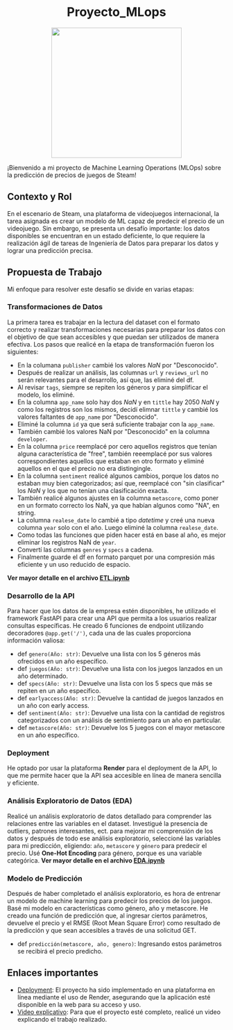 # <h1 align=center> **Proyecto_MLops** </h1>

<p align="center">
<img src="https://user-images.githubusercontent.com/67664604/217914153-1eb00e25-ac08-4dfa-aaf8-53c09038f082.png"  height=300>
</p>

¡Bienvenido a mi proyecto de Machine Learning Operations (MLOps) sobre la predicción de precios de juegos de Steam!

## Contexto y Rol

En el escenario de Steam, una plataforma de videojuegos internacional, la tarea asignada es crear un modelo de ML capaz de predecir el precio de un videojuego. Sin embargo, se presenta un desafío importante: los datos disponibles se encuentran en un estado deficiente, lo que requiere la realización ágil de tareas de Ingeniería de Datos para preparar los datos y lograr una predicción precisa.

## Propuesta de Trabajo

Mi enfoque para resolver este desafío se divide en varias etapas:

### Transformaciones de Datos

La primera tarea es trabajar en la lectura del dataset con el formato correcto y realizar transformaciones necesarias para preparar los datos con el objetivo de que sean accesibles y que puedan ser utilizados de manera efectiva.
Los pasos que realicé en la etapa de transformación fueron los siguientes:
- En la columana `publisher` cambié los valores *NaN* por "Desconocido".
- Después de realizar un análisis, las columnas `url` y `reviews_url` no serán relevantes para el desarrollo, así que, las eliminé del df.
- Al revisar `tags`, siempre se repiten los géneros y para simplificar el modelo, los eliminé.
- En la columna `app_name` solo hay dos *NaN* y en `tittle` hay 2050 *NaN* y como los registros son los mismos, decidí elimnar `tittle` y cambié los valores faltantes de `app_name` por "Desconocido".
- Eliminé la columna `id` ya que será suficiente trabajar con la `app_name`.
- También cambié los valores NaN por "Desconocido" en la columna `developer`.
- En la columna `price` reemplacé por cero aquellos registros que tenían alguna característica de "free", también reeemplacé por sus valores correspondientes aquellos que estaban en otro formato y eliminé aquellos en el que el precio no era distingingle.
- En la columna `sentiment` realicé algunos cambios, porque los datos no estaban muy bien categorizados; así que, reemplacé con "sin clasificar" los *NaN* y los que no tenían una clasificación exacta.
- También realicé algunos ajustes en la columna `metascore`, como poner en un formato correcto los NaN, ya que habían algunos como "NA", en string.
- La columna `realese_date` lo cambié a tipo *datetime* y creé una nueva columna `year` solo con el año. Luego eliminé la columna `realese_date`.
- Como todas las funciones que piden hacer está en base al año, es mejor eliminar los registros NaN de `year`.
- Convertí las columnas `genres` y `specs` a cadena.
- Finalmente guarde el df en formato parquet por una compresión más eficiente y un uso reducido de espacio.

**Ver mayor detalle en el archivo [ETL.ipynb](ETL.ipynb)**


### Desarrollo de la API

Para hacer que los datos de la empresa estén disponibles, he utilizado el framework FastAPI para crear una API que permita a los usuarios realizar consultas específicas. He creado 6 funciones de endpoint utilizando decoradores `@app.get('/')`, cada una de las cuales proporciona información valiosa:

- def `genero(Año: str)`: Devuelve una lista con los 5 géneros más ofrecidos en un año específico.
- def `juegos(Año: str)`: Devuelve una lista con los juegos lanzados en un año determinado.
- def `specs(Año: str)`: Devuelve una lista con los 5 specs que más se repiten en un año específico.
- def `earlyaccess(Año: str)`: Devuelve la cantidad de juegos lanzados en un año con early access.
- def `sentiment(Año: str)`: Devuelve una lista con la cantidad de registros categorizados con un análisis de sentimiento para un año en particular.
- def `metascore(Año: str)`: Devuelve los 5 juegos con el mayor metascore en un año específico.

### Deployment

He optado por usar la plataforma **Render** para el deployment de la API, lo que me permite hacer que la API sea accesible en línea de manera sencilla y eficiente.

### Análisis Exploratorio de Datos (EDA)

Realicé un análisis exploratorio de datos detallado para comprender las relaciones entre las variables en el dataset. Investigué la presencia de outliers, patrones interesantes, ect. para mejorar mi comprensión de los datos y después de todo ese análisis exploratorio, seleccioné las variables para mi predicción, eligiendo: `año`, `metascore` y `género` para predecir el precio. Usé **One-Hot Encoding** para género, porque es una variable categórica. **Ver mayor detalle en el archivo [EDA.ipynb](EDA.ipynb)**

### Modelo de Predicción

Después de haber completado el análisis exploratorio, es hora de entrenar un modelo de machine learning para predecir los precios de los juegos. Basé mi modelo en características como género, año y metascore. He creado una función de predicción que, al ingresar ciertos parámetros, devuelve el precio y el RMSE (Root Mean Square Error) como resultado de la predicción y que sean accesibles a través de una solicitud GET.
- def `predicción(metascore, año, genero)`: Ingresando estos parámetros se recibirá el precio predicho.

## Enlaces importantes

+ [Deployment](https://mlops-deploy-q54n.onrender.com/docs): El proyecto ha sido implementado en una plataforma en línea mediante el uso de Render, asegurando que la aplicación esté disponible en la web para su acceso y uso.
+ [Video explicativo](): Para que el proyecto esté completo, realicé un video explicando el trabajo realizado.
